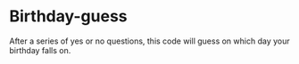 # Birthday-guess
After a series of yes or no questions, this code will guess on which day your birthday falls on.
